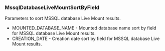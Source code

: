 ### MssqlDatabaseLiveMountSortByField
Parameters to sort MSSQL database Live Mount results.

- MOUNTED_DATABASE_NAME - Mounted database name sort by field for MSSQL database
 Live Mount results.
- CREATION_DATE - Creation date sort by field for MSSQL database
 Live Mount results.
